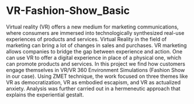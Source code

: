 # VR-Fashion-Show_Basic

Virtual reality (VR) offers a new medium for marketing communications, where consumers are immersed into technologically synthesized real-use experiences of products and services.
Virtual Reality in the field of marketing can bring a lot of changes in sales and purchases. VR marketing allows companies to bridge the gap between experience and action. 
One can use VR to offer a digital experience in place of a physical one, which can promote products and services. In this project we find how customers engage 
themselves in VR/VR 360 Environment Simulations (Fashion Show in our case). Using ZMET technique, the work focused on three themes like VR as democratization, 
VR as embodied escapism, and VR as actualized anxiety. Analysis was further carried out in a hermeneutic approach that explains the experiential gestalt.
